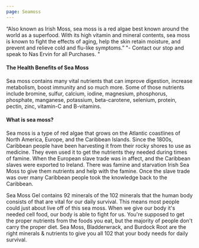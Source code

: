 ```yaml
---
page: Seamoss
---
```

“Also known as Irish Moss, sea moss is a red algae best known
  around the world as a superfood. With its high vitamin and mineral contents,
  sea moss is known to fight the effects of aging, help the skin retain
  moisture, and prevent and relieve cold and flu-like symptoms.”
"- Contact our stop and speak to Nas Ervin for all Purchases. "

<h4>The Health Benefits of Sea Moss</h4>

Sea moss contains many vital nutrients that can improve digestion, increase metabolism, boost immunity and so much more. Some of those nutrients include bromine, sulfur, calcium, iodine, magnesium, phosphorus, phosphate, manganese, potassium, beta-carotene, selenium, protein, pectin, zinc, vitamin-C and B-vitamins.
<h4>What is sea moss? </h4>

Sea moss is a type of red algae that grows on the Atlantic coastlines of North America, Europe, and the Caribbean Islands. Since the 1800s, Caribbean people have been harvesting it from their rocky shores to use as medicine. They even used it to get the nutrients they needed during times of famine. When the European slave trade was in affect, and the Caribbean slaves were exported to Ireland. There was famine and starvation Irish Sea Moss to give them nutrients and help with the famine. Once the slave trade was over many Caribbean people took the knowledge back to the Caribbean. 

Sea Moss Gel contains 92 minerals of the 102 minerals that the human body consists of that are vital for our daily survival. This means most people could just about live off of this sea moss. When we give our body it's needed cell food, our body is able to fight for us. You're supposed to get the proper nutrients from the foods you eat, but the majority of people don't carry the proper diet. Sea Moss, Bladderwrack, and Burdock Root are the right minerals & nutrients to give you all 102 that your body needs for daily survival.
